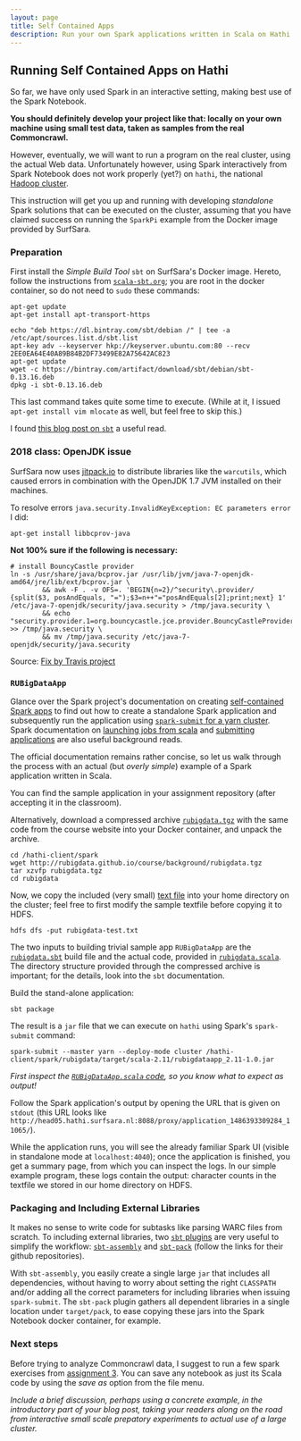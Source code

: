 ```yaml
---
layout: page
title: Self Contained Apps 
description: Run your own Spark applications written in Scala on Hathi 
---
```


## Running Self Contained Apps on Hathi

So far, we have only used Spark in an interactive setting, making best use of the Spark Notebook.

**You should definitely develop your project like that:
locally on your own machine using small test data, taken as samples from the real Commoncrawl.**

However, eventually, we will want to run a program on the real cluster, using the actual Web data.
Unfortunately however, using Spark interactively from Spark Notebook does not
work properly (yet?) on `hathi`, the national [Hadoop cluster](https://userinfo.surfsara.nl/systems/hadoop/description).

This instruction will get you up and running with developing _standalone_ Spark solutions that can be
executed on the cluster, assuming that you have claimed success on running the `SparkPi` example from
the Docker image provided by SurfSara.

### Preparation

First install the _Simple Build Tool_ `sbt` on SurfSara's Docker image.
Hereto, follow the instructions from [`scala-sbt.org`](http://www.scala-sbt.org/0.13/docs/Installing-sbt-on-Linux.html);
you are root in the docker container, so do not need to `sudo` these commands:

```
apt-get update
apt-get install apt-transport-https

echo "deb https://dl.bintray.com/sbt/debian /" | tee -a /etc/apt/sources.list.d/sbt.list
apt-key adv --keyserver hkp://keyserver.ubuntu.com:80 --recv 2EE0EA64E40A89B84B2DF73499E82A75642AC823
apt-get update
wget -c https://bintray.com/artifact/download/sbt/debian/sbt-0.13.16.deb
dpkg -i sbt-0.13.16.deb
```

This last command takes quite some time to execute.
(While at it, I issued `apt-get install vim mlocate` as well, but feel free to skip this.)

I found [this blog post on `sbt`](http://xerial.org/blog/2014/03/24/sbt/) a useful read.

### 2018 class: OpenJDK issue

SurfSara now uses [jitpack.io](https://jitpack.io/) to distribute libraries like the `warcutils`, 
which caused errors in combination with the OpenJDK 1.7 JVM installed on their machines.

To resolve errors `java.security.InvalidKeyException: EC parameters error` I did:

```
apt-get install libbcprov-java
```

__Not 100% sure if the following is necessary:__

```
# install BouncyCastle provider
ln -s /usr/share/java/bcprov.jar /usr/lib/jvm/java-7-openjdk-amd64/jre/lib/ext/bcprov.jar \
        && awk -F . -v OFS=. 'BEGIN{n=2}/^security\.provider/ {split($3, posAndEquals, "=");$3=n++"="posAndEquals[2];print;next} 1' /etc/java-7-openjdk/security/java.security > /tmp/java.security \
        && echo "security.provider.1=org.bouncycastle.jce.provider.BouncyCastleProvider" >> /tmp/java.security \
        && mv /tmp/java.security /etc/java-7-openjdk/security/java.security
```

Source: [Fix by Travis project](https://github.com/travis-ci/travis-ci/issues/8503)

### `RUBigDataApp`

Glance over the Spark project's documentation on creating 
[self-contained Spark apps](http://spark.apache.org/docs/2.1.2/quick-start.html#self-contained-applications)
to find out how to create a standalone Spark application and subsequently run the application using 
[`spark-submit` for a yarn cluster](http://spark.apache.org/docs/2.1.2/running-on-yarn.html#launching-spark-on-yarn).
Spark documentation on [launching jobs from scala](http://spark.apache.org/docs/2.1.2/programming-guide.html#launching-spark-jobs-from-java--scala)
and [submitting applications](http://spark.apache.org/docs/2.1.2/submitting-applications.html) are also useful background reads.

The official documentation remains rather concise, so let us walk through the process with an actual (but _overly simple_) 
example of a Spark application written in Scala.

You can find the sample application in your assignment repository (after accepting it in the classroom).

Alternatively, download a compressed archive [`rubigdata.tgz`](rubigdata.tgz) with the same code from the 
course website into your Docker container, and unpack the archive.

```
cd /hathi-client/spark
wget http://rubigdata.github.io/course/background/rubigdata.tgz
tar xzvfp rubigdata.tgz
cd rubigdata
```

Now, we copy the included (very small) [text file](rubigdata/rubigdata-test.txt) into your home directory 
on the cluster; feel free to first modify the sample textfile before copying it to HDFS.

```
hdfs dfs -put rubigdata-test.txt
```

The two inputs to building trivial sample app `RUBigDataApp` are the 
[`rubigdata.sbt`](rubigdata/rubigdata.sbt.txt) build file and the actual code, 
provided in [`rubigdata.scala`](rubigdata/src/main/scala/org/rubigdata/RUBigDataApp.scala.txt).
The directory structure provided through the compressed archive is important; 
for the details, look into the `sbt` documentation.

Build the stand-alone application: 

```
sbt package
```

The result is a `jar` file that we can execute on `hathi` using Spark's `spark-submit` command:

```
spark-submit --master yarn --deploy-mode cluster /hathi-client/spark/rubigdata/target/scala-2.11/rubigdataapp_2.11-1.0.jar
```

_First inspect the 
[`RUBigDataApp.scala` code](rubigdata/src/main/scala/org/rubigdata/RUBigDataApp.scala.txt), 
so you know what to expect as output!_

Follow the Spark application's output by opening the URL that is given on `stdout` 
(this URL looks like `http://head05.hathi.surfsara.nl:8088/proxy/application_1486393309284_11065/`).

While the application runs, you will see the already familiar Spark UI (visible in standalone mode at `localhost:4040`); 
once the application is finished, you get a summary page, from which you can inspect the logs.
In our simple example program, these logs contain the output: character counts in the textfile we stored in our home directory on HDFS.

### Packaging and Including External Libraries

It makes no sense to write code for subtasks like parsing WARC files from scratch.
To including external libraries, two [`sbt` plugins](http://www.scala-sbt.org/release/docs/Community-Plugins.html) 
are very useful to simplify the workflow: 
[`sbt-assembly`](https://github.com/sbt/sbt-assembly)
and 
[`sbt-pack`](https://github.com/xerial/sbt-pack) (follow the links for their github repositories).

With `sbt-assembly`, you easily create a single large `jar` that includes all dependencies, without having to worry about setting
the right `CLASSPATH` and/or adding all the correct parameters for including libraries when issuing `spark-submit`.
The `sbt-pack` plugin gathers all dependent libraries in a single location under `target/pack`, to ease copying these jars 
into the Spark Notebook docker container, for example.

### Next steps

Before trying to analyze Commoncrawl data, I suggest to run a few spark exercises from [assignment 3](../assignments/A3-spark.html).
You can save any notebook as just its Scala code by using the _save as_ option from the file menu.

_Include a brief discussion, perhaps using a concrete example, in the introductory part of your blog post, 
taking your readers along on the road from interactive small scale prepatory experiments to actual use of a large cluster._
